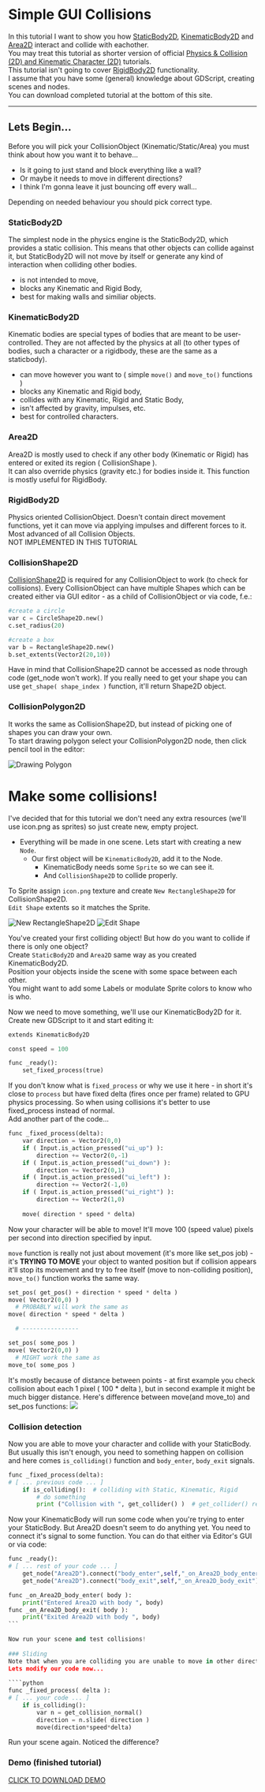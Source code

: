 # Simple GUI Collisions
In this tutorial I want to show you how [StaticBody2D](http://docs.godotengine.org/en/latest/classes/class_staticbody2d.html), [KinematicBody2D](http://docs.godotengine.org/en/latest/classes/class_kinematicbody2d.html) and [Area2D](http://docs.godotengine.org/en/latest/classes/class_area2d.html) interact and collide with eachother.  
You may treat this tutorial as shorter version of official [Physics & Collision (2D) and Kinematic Character (2D)](http://docs.godotengine.org/en/latest/tutorials/2d/_2d_physics.html) tutorials.  
This tutorial isn't going to cover [RigidBody2D](http://docs.godotengine.org/en/latest/classes/class_rigidbody2d.html) functionality.  
I assume that you have some (general) knowledge about GDScript, creating scenes and nodes.  
You can download completed tutorial at the bottom of this site.  
  
----  
## Lets Begin...  
Before you will pick your CollisionObject (Kinematic/Static/Area) you must think about how you want it to behave...  
  
* Is it going to just stand and block everything like a wall?  
* Or maybe it needs to move in different directions?  
* I think I'm gonna leave it just bouncing off every wall...  
  
Depending on needed behaviour you should pick correct type. 

### StaticBody2D
The simplest node in the physics engine is the StaticBody2D, which provides a static collision. This means that other objects can collide against it, but StaticBody2D will not move by itself or generate any kind of interaction when colliding other bodies.
* is not intended to move, 
* blocks any Kinematic and Rigid Body,  
* best for making walls and similiar objects.   

### KinematicBody2D  
Kinematic bodies are special types of bodies that are meant to be user-controlled. They are not affected by the physics at all (to other types of bodies, such a character or a rigidbody, these are the same as a staticbody).  
* can move however you want to ( simple `move()` and `move_to()` functions )  
* blocks any Kinematic and Rigid body,
* collides with any Kinematic, Rigid and Static Body,
* isn't affected by gravity, impulses, etc.
* best for controlled characters.  

### Area2D  
Area2D is mostly used to check if any other body (Kinematic or Rigid) has entered or exited its region ( CollisionShape ).  
It can also override physics (gravity etc.) for bodies inside it. This function is mostly useful for RigidBody.  

### RigidBody2D  
Physics oriented CollisionObject. Doesn't contain direct movement functions, yet it can move via applying impulses and different forces to it. Most advanced of all Collision Objects.  
NOT IMPLEMENTED IN THIS TUTORIAL  

### CollisionShape2D
[CollisionShape2D](http://docs.godotengine.org/en/latest/tutorials/2d/physics_introduction.html#shapes) is required for any CollisionObject to work (to check for collisions). Every CollisionObject can have multiple Shapes which can be created either via GUI editor - as a child of CollisionObject or via code, f.e.:
````python
#create a circle
var c = CircleShape2D.new()
c.set_radius(20)

#create a box
var b = RectangleShape2D.new()
b.set_extents(Vector2(20,10))
````  
Have in mind that CollisionShape2D cannot be accessed as node through code (get_node won't work). If you really need to get your shape you can use `get_shape( shape_index )` function, it'll return Shape2D object.  

### CollisionPolygon2D
It works the same as CollisionShape2D, but instead of picking one of shapes you can draw your own.  
To start drawing polygon select your CollisionPolygon2D node, then click pencil tool in the editor:  
  
![Drawing Polygon](http://i133.photobucket.com/albums/q50/95seba/Godot%20Tutorials/draw_poly.png)
  
  
# Make some collisions!  
I've decided that for this tutorial we don't need any extra resources (we'll use icon.png as sprites) so just create new, empty project.    
- Everything will be made in one scene. Lets start with creating a new `Node`.    
    - Our first object will be `KinematicBody2D`, add it to the Node.  
        - KinematicBody needs some `Sprite` so we can see it.
        - And `CollisionShape2D` to collide properly.  
  
To Sprite assign `icon.png` texture and create `New RectangleShape2D` for CollisionShape2D.  
`Edit Shape` extents so it matches the Sprite.  
  
![New RectangleShape2D](http://i133.photobucket.com/albums/q50/95seba/Godot%20Tutorials/create_newshape.png) ![Edit Shape](http://i133.photobucket.com/albums/q50/95seba/Godot%20Tutorials/editnewshape.png)  
  
You've created your first colliding object! But how do you want to collide if there is only one object?  
Create `StaticBody2D` and `Area2D` same way as you created KinematicBody2D.  
Position your objects inside the scene with some space between each other.  
You might want to add some Labels or modulate Sprite colors to know who is who.  
  
Now we need to move something, we'll use our KinematicBody2D for it. Create new GDScript to it and start editing it:  
````python
extends KinematicBody2D

const speed = 100

func _ready():
	set_fixed_process(true)
````  
If you don't know what is `fixed_process` or why we use it here - in short it's close to `process` but have fixed delta (fires once per frame) related to GPU physics processing. So when using collisions it's better to use fixed_process instead of normal.  
Add another part of the code...  
  
````python
func _fixed_process(delta):
	var direction = Vector2(0,0)
	if ( Input.is_action_pressed("ui_up") ):
		direction += Vector2(0,-1)
	if ( Input.is_action_pressed("ui_down") ):
		direction += Vector2(0,1)
	if ( Input.is_action_pressed("ui_left") ):
		direction += Vector2(-1,0)
	if ( Input.is_action_pressed("ui_right") ):
		direction += Vector2(1,0)
	
	move( direction * speed * delta)
````  
  
Now your character will be able to move! It'll move 100 (speed value) pixels per second into direction specified by input.  
  
`move` function is really not just about movement (it's more like set_pos job) - it's **TRYING TO MOVE** your object to wanted position but if collision appears it'll stop its movement and try to free itself (move to non-colliding position), `move_to()` function works the same way.  
  
````python
set_pos( get_pos() + direction * speed * delta )
move( Vector2(0,0) )
  # PROBABLY will work the same as
move( direction * speed * delta )

  # ----------------

set_pos( some_pos )
move( Vector2(0,0) )
  # MIGHT work the same as
move_to( some_pos )
````  
  
It's mostly because of distance between points - at first example you check collision about each 1 pixel ( 100 * delta ), but in second example it might be much bigger distance. Here's difference between move(and move_to) and set_pos functions:
![](http://i133.photobucket.com/albums/q50/95seba/Godot%20Tutorials/collision_image.png)  
  
### Collision detection  
Now you are able to move your character and collide with your StaticBody. But usually this isn't enough, you need to something happen on collision and here comes `is_colliding()` function and `body_enter`, `body_exit` signals.  
  
````python
func _fixed_process(delta):
# [ ... previous code ... ]
	if is_colliding():	# colliding with Static, Kinematic, Rigid
		# do something
		print ("Collision with ", get_collider() )	# get_collider() returns CollisionObject
````  
Now your KinematicBody will run some code when you're trying to enter your StaticBody. But Area2D doesn't seem to do anything yet. You need to connect it's signal to some function. You can do that either via Editor's GUI or via code:  
  
````python
func _ready():
# [ ... rest of your code ... ]
	get_node("Area2D").connect("body_enter",self,"_on_Area2D_body_enter")
	get_node("Area2D").connect("body_exit",self,"_on_Area2D_body_exit")
````  
  
````python
func _on_Area2D_body_enter( body ):
	print("Entered Area2D with body ", body)
func _on_Area2D_body_exit( body ):
	print("Exited Area2D with body ", body)
```  
  
Now run your scene and test collisions!  
  
### Sliding  
Note that when you are colliding you are unable to move in other directions (f.e. when colliding at bottom, you can't move left/right). To continue movement Godot includes some useful functions: `slide()` and `get_collision_normal()`.  
Lets modify our code now...  
  
````python
func _fixed_process( delta ):
# [ ... your code ... ]
	if is_colliding():
		var n = get_collision_normal()
		direction = n.slide( direction )
		move(direction*speed*delta)
````  
  
Run your scene again. Noticed the difference?  
  
### Demo (finished tutorial)
  
[CLICK TO DOWNLOAD DEMO](https://drive.google.com/open?id=0Bz_8S_euQkQVUk92VDRKQTByTzA&authuser=0)